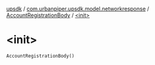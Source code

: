 [upsdk](../../index.md) / [com.urbanpiper.upsdk.model.networkresponse](../index.md) / [AccountRegistrationBody](index.md) / [&lt;init&gt;](./-init-.md)

# &lt;init&gt;

`AccountRegistrationBody()`